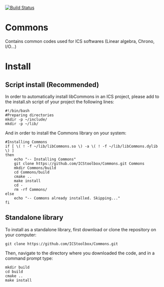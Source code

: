[![Build Status](https://travis-ci.org/ICStoolbox/Commons.svg?branch=master)](https://travis-ci.org/ICStoolbox/Commons)
# Commons
Contains common codes used for ICS softwares (Linear algebra, Chrono, I/O...)

# Install

## Script install (Recommended)
In order to automatically install libCommons in an ICS project, please add to the install.sh script of your project the following lines:
```
#!/bin/bash
#Preparing directories
mkdir -p ~/include/
mkdir -p ~/lib/
```
And in order to install the Commons library on your system:
```
#Installing Commons
if [ \( ! -f ~/lib/libCommons.so \) -a \( ! -f ~/lib/libCommons.dylib \) ]
then
    echo "-- Installing Commons"
    git clone https://github.com/ICStoolbox/Commons.git Commons
    mkdir Commons/build
    cd Commons/build
    cmake ..
    make install
    cd -
    rm -rf Commons/
else
	echo "-- Commons already installed. Skipping..."
fi
```

## Standalone library
To install as a standalone library, first download or clone the repository on your computer:
```
git clone https://github.com/ICStoolbox/Commons.git
```
Then, navigate to the directory where you downloaded the code, and in a command prompt type:
```
mkdir build
cd build
cmake ..
make install
```
